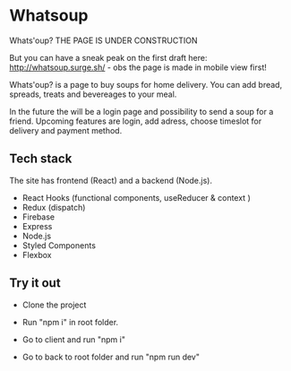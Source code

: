 # Whatsoup

Whats'oup?
THE PAGE IS UNDER CONSTRUCTION

But you can have a sneak peak on the first draft here: http://whatsoup.surge.sh/ - obs the page is made in mobile view first!

Whats'oup? is a page to buy soups for home delivery. You can add bread, spreads, treats and bevereages to your meal.

In the future the will be a login page and possibility to send a soup for a friend. Upcoming features are login, add adress, choose timeslot for delivery and payment method.


## Tech stack
The site has frontend (React) and a backend (Node.js).

* React Hooks (functional components, useReducer & context )
* Redux (dispatch)
* Firebase
* Express
* Node.js
* Styled Components
* Flexbox

## Try it out
 * Clone the project

* Run "npm i" in root folder.
* Go to client and run "npm i"
* Go to back to root folder and run "npm run dev"
